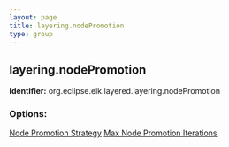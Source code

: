 ```yaml
---
layout: page
title: layering.nodePromotion
type: group
---
```

## layering.nodePromotion

**Identifier:** org.eclipse.elk.layered.layering.nodePromotion

### Options:

[Node Promotion Strategy](org-eclipse-elk-layered-layering-nodePromotion-strategy)
[Max Node Promotion Iterations](org-eclipse-elk-layered-layering-nodePromotion-maxIterations)
